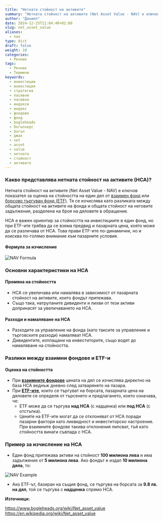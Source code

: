 ```yaml
---
title: "Нетната стойност на активите"
summary: "Нетната стойност на активите (Net Asset Value - NAV) е ключов показател за оценка на стойността на един дял от взаимен фонд или борсово търгуван фонд (ETF)"
author: "Даниел"
date: 2024-12-25T11:04:40+02:00
slug: net_asset_value
aliases:
  - nav
type: dict
draft: false
weight: 10
categories:
  - Речник
tags:
  - Речник
  - Термини
keywords:
  - инвестиции
  - инвестиция
  - стратегия
  - пасивни
  - пасивна
  - индекси
  - индекс
  - фондове
  - фонд
  - bogleheads
  - богълхедс
  - богъл
  - джак
  - net
  - asset
  - value
  - нетната
  - стойност
  - активите
---
```


### Какво представлява нетната стойност на активите (НСА)?

Нетната стойност на активите (Net Asset Value - NAV) е ключов показател за оценка на стойността на един дял от [взаимен фонд](/dict/mutual_fund) или [борсово търгуван фонд (ETF)](/dict/etf). Тя се изчислява като разликата между общата стойност на активите на фонда и общата стойност на неговите задължения, разделена на броя на дяловете в обращение.

НСА е важен ориентир за стойността на инвестициите в един фонд, но при ETF-ите трябва да се взема предвид и пазарната цена, която може да се различава от НСА. Това прави ETF-ите по-динамични, но и изисква по-голямо внимание към пазарните условия.

#### Формула за изчисление

![NAV Formula](/img/nav-formula.png)

### Основни характеристики на НСА

#### Промяна на стойността

-   НСА се увеличава или намалява в зависимост от пазарната стойност на активите, които фондът притежава.
-   Също така, натрупаните дивиденти и лихви от тези активи допринасят за увеличаването на НСА.

#### Разходи и намаляване на НСА

-   Разходите за управление на фонда (като таксите за управление и търговските разходи) намаляват НСА.
-   Дивидентите, изплащани на инвеститорите, също водят до намаляване на стойността.

### Разлики между взаимни фондове и ETF-и

#### Оценка на стойността

-   При [**взаимните фондове**](/dict/mutual_fund) цената на дял се изчислява директно на база НСА веднъж дневно след затварянето на пазара.
-   При [**ETF-ите**](/dict/etf), които се търгуват на борсата, пазарната цена на дяловете се определя от търсенето и предлагането, което означава, че:
    -   ETF може да се търгува **над НСА** (с надценка) или **под НСА** (с отстъпка).
    -   Цените на ETF-ите могат да се отклоняват от НСА поради пазарни фактори като ликвидност и инвеститорско настроение. При взаимните фондове такива отклонения липсват, тъй като стойността винаги съвпада с НСА.

### Пример за изчисление на НСА

-   Един фонд притежава активи на стойност **100 милиона лева** и има задължения от **5 милиона лева**. Ако фондът е издал **10 милиона дяла**, то:

![NAV Example](/img/nav-example.png)

-   Ако ETF-ът, базиран на същия фонд, се търгува на борсата за **9.8 лв. на дял**, той се търгува с **надценка** спрямо НСА.

**Източници:**

https://www.bogleheads.org/wiki/Net_asset_value  
https://en.wikipedia.org/wiki/Net_asset_value  
